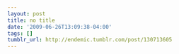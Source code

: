 ```yaml
---
layout: post
title: no title
date: '2009-06-26T13:09:38-04:00'
tags: []
tumblr_url: http://endemic.tumblr.com/post/130713605
---
```

<object width="400" height="324"><param name="movie" value="http://www.youtube.com/v/wXDXh5rPMn0&amp;color1=0xb1b1b1&amp;color2=0xcfcfcf&amp;hl=en&amp;feature=player_embedded&amp;fs=1">
<param name="allowFullScreen" value="true">
<param name="allowScriptAccess" value="always">
<embed src="http://www.youtube.com/v/wXDXh5rPMn0&amp;color1=0xb1b1b1&amp;color2=0xcfcfcf&amp;hl=en&amp;feature=player_embedded&amp;fs=1" type="application/x-shockwave-flash" allowfullscreen="true" allowscriptaccess="always" width="400" height="324"></embed></object>  
